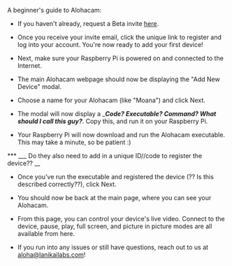 A beginner's guide to Alohacam:

* If you haven't already, request a Beta invite [here](https://lanikailabs.com/alohacam).

* Once you receive your invite email, click the unique link to register and log into your account. You're now ready to add your first device!

* Next, make sure your Raspberry Pi is powered on and connected to the Internet. 

* The main Alohacam webpage should now be displaying the "Add New Device" modal. 

* Choose a name for your Alohacam (like "Moana") and click Next. 

* The modal will now display a ____*Code? Executable? Command? What should I call this guy?*___. Copy this, and run it on your Raspberry Pi. 

* Your Raspberry Pi will now download and run the Alohacam executable. This may take a minute, so be patient :)

*** ___ Do they also need to add in a unique ID//code to register the device?? __ 

* Once you've run the executable and registered the device (?? Is this described correctly??), click Next. 

* You should now be back at the main page, where you can see your Alohacam. 

* From this page, you can control your device's live video. Connect to the device, pause, play, full screen, and picture in picture modes are all available from here. 

* If you run into any issues or still have questions, reach out to us at aloha@lanikailabs.com! 
